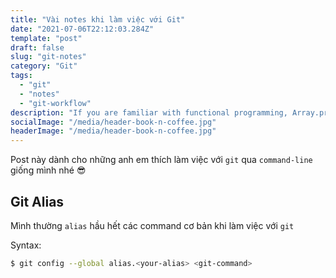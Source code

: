 ```yaml
---
title: "Vài notes khi làm việc với Git"
date: "2021-07-06T22:12:03.284Z"
template: "post"
draft: false
slug: "git-notes"
category: "Git"
tags:
  - "git"
  - "notes"
  - "git-workflow"
description: "If you are familiar with functional programming, Array.prototype.map must be a function that you work with every day. We encountered a tricky use case of it at Cốc Cốc recently, it took me a while to figure out, and here's the answer..."
socialImage: "/media/header-book-n-coffee.jpg"
headerImage: "/media/header-book-n-coffee.jpg"
---
```


Post này dành cho những anh em thích làm việc với `git` qua `command-line` giống mình nhé 😎

## Git Alias

Mình thường `alias` hầu hết các command cơ bản khi làm việc với `git`

Syntax:

```bash
$ git config --global alias.<your-alias> <git-command>
```
